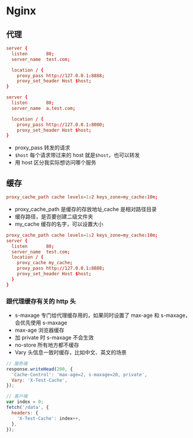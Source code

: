 # Nginx

## 代理

```conf
server {
  listen       80;
  server_name  test.com;

  location / {
    proxy_pass http://127.0.0.1:8888;
    proxy_set_header Host $host;
}

server {
  listen       80;
  server_name  a.test.com;

  location / {
    proxy_pass http://127.0.0.1:8080;
    proxy_set_header Host $host;
}
```

- proxy_pass 转发的请求
- `$host` 每个请求带过来的 host 就是`$host`，也可以转发
- 用 host 区分我实际想访问哪个服务

## 缓存

```conf
proxy_cache_path cache levels=1:2 keys_zone=my_cache:10m;
```

- proxy_cache_path 是缓存的存放地址,cache 是相对路径目录
- 缓存路径，是否要创建二级文件夹
- my_cache 缓存的名字，可以设置大小

```conf
proxy_cache_path cache levels=1:2 keys_zone=my_cache:10m;
server {
  listen       80;
  server_name  test.com;
  location / {
    proxy_cache my_cache;
    proxy_pass http://127.0.0.1:8888;
    proxy_set_header Host $host;
  }
}
```

### 跟代理缓存有关的 http 头

- s-maxage 专门给代理缓存用的，如果同时设置了 max-age 和 s-maxage，会优先使用 s-maxage
- max-age 浏览器缓存
- 加 private 时 s-maxage 不会生效
- no-store 所有地方都不缓存
- Vary 头信息一致时缓存，比如中文、英文的场景

```js
// 服务端
response.writeHead(200, {
  'Cache-Control': 'max-age=2, s-maxage=20, private',
  Vary: 'X-Test-Cache',
});

// 客户端
var index = 0;
fetch('/data', {
  headers: {
    'X-Test-Cache': index++,
  },
});
```
